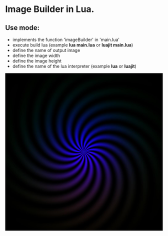 # Image Builder in Lua.
## Use mode:
- implements the function 'imageBuilder' in 'main.lua'
- execute build lua (example **lua main.lua** or **luajit main.lua**)
- define the name of output image
- define the image width
- define the image height
- define the name of the lua interpreter (example **lua** or **luajit**)

<img src="example.jpg">
